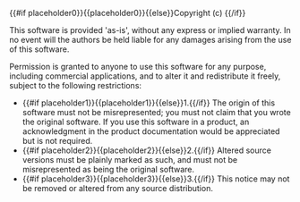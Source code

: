 {{#if placeholder0}}{{placeholder0}}{{else}}Copyright (c) <year> <copyright holders>{{/if}}

This software is provided 'as-is', without any express or implied warranty. In no event will the authors be held liable for any damages arising from the use of this software.

Permission is granted to anyone to use this software for any purpose, including commercial applications, and to alter it and redistribute it freely, subject to the following restrictions:

* {{#if placeholder1}}{{placeholder1}}{{else}}1.{{/if}} The origin of this software must not be misrepresented; you must not claim that you wrote the original software. If you use this software in a product, an acknowledgment in the product documentation would be appreciated but is not required.
* {{#if placeholder2}}{{placeholder2}}{{else}}2.{{/if}} Altered source versions must be plainly marked as such, and must not be misrepresented as being the original software.
* {{#if placeholder3}}{{placeholder3}}{{else}}3.{{/if}} This notice may not be removed or altered from any source distribution.